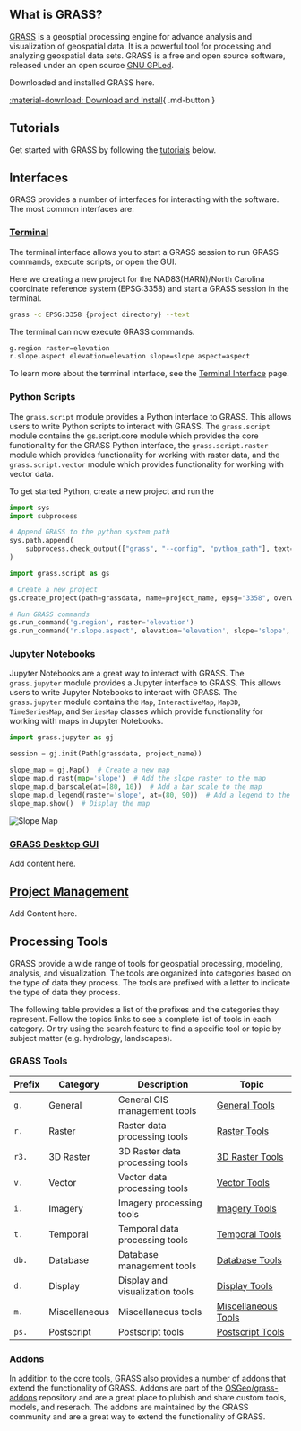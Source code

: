 ## What is GRASS?

[GRASS](https://grass.osgeo.org/) is a geosptial processing engine for
advance analysis and visualization of geospatial data. It is a powerful tool for
processing and analyzing geospatial data sets. GRASS is a free and open source
software, released under an open source [GNU GPLed](https://www.gnu.org/licenses/gpl.html).

Downloaded and installed GRASS here.

<!-- markdownlint-disable-next-line MD013 -->
[:material-download: Download and Install](https://grass.osgeo.org/download/){ .md-button }

## Tutorials

Get started with GRASS by following the
[tutorials](https://grass-tutorials.osgeo.org/) below.

## Interfaces

GRASS provides a number of interfaces for interacting with the software. The
most common interfaces are:

### [Terminal](grass.md)

The terminal interface allows you to start a GRASS session to run GRASS
commands, execute scripts, or open the GUI.

Here we creating a new project for the NAD83(HARN)/North Carolina coordinate
reference system (EPSG:3358) and start a GRASS session in the terminal.

```sh
grass -c EPSG:3358 {project directory} --text

```

The terminal can now execute GRASS commands.

```sh
g.region raster=elevation
r.slope.aspect elevation=elevation slope=slope aspect=aspect
```

To learn more about the terminal interface, see the
[Terminal Interface](grass.md) page.

### Python Scripts

The `grass.script` module provides a Python interface to GRASS. This allows
users to write Python scripts to interact with GRASS. The `grass.script` module
contains the gs.script.core module which provides the core functionality for the
GRASS Python interface, the `grass.script.raster` module which provides
functionality for working with raster data, and the `grass.script.vector` module
which provides functionality for working with vector data.

To get started Python, create a new project and run the

```python
import sys
import subprocess

# Append GRASS to the python system path
sys.path.append(
    subprocess.check_output(["grass", "--config", "python_path"], text=True).strip()
)

import grass.script as gs

# Create a new project
gs.create_project(path=grassdata, name=project_name, epsg="3358", overwrite=False)

# Run GRASS commands
gs.run_command('g.region', raster='elevation')
gs.run_command('r.slope.aspect', elevation='elevation', slope='slope', aspect='aspect')
```

### Jupyter Notebooks

Jupyter Notebooks are a great way to interact with GRASS. The `grass.jupyter`
module provides a Jupyter interface to GRASS. This allows users to write Jupyter
Notebooks to interact with GRASS. The `grass.jupyter` module contains the `Map`,
`InteractiveMap`, `Map3D`, `TimeSeriesMap`, and `SeriesMap` classes which
provide functionality for working with maps in Jupyter Notebooks.

```python
import grass.jupyter as gj

session = gj.init(Path(grassdata, project_name))

slope_map = gj.Map()  # Create a new map
slope_map.d_rast(map='slope')  # Add the slope raster to the map
slope_map.d_barscale(at=(80, 10))  # Add a bar scale to the map
slope_map.d_legend(raster='slope', at=(80, 90))  # Add a legend to the map
slope_map.show()  # Display the map
```

![Slope Map](r_slope_aspect_slope.png)

### [GRASS Desktop GUI](wxguiintro.md)

Add content here.

## [Project Management](grass_database.md)

Add Content here.

## Processing Tools

GRASS provide a wide range of tools for geospatial processing, modeling,
analysis, and visualization. The tools are organized into categories based
on the type of data they process. The tools are prefixed with a letter to
indicate the type of data they process.

The following table provides a list of the prefixes and the categories they represent.
Follow the topics links to see a complete list of tools in each category. Or try
using the search feature to find a specific tool or topic by subject
matter (e.g. hydrology, landscapes).

### GRASS Tools

| Prefix | Category                         | Description                        | Topic                                      |
|--------|----------------------------------|------------------------------------|-------------------------------------------|
| `g.`   | General                          | General GIS management tools       | [General Tools](general.md)               |
| `r.`   | Raster                           | Raster data processing tools       | [Raster Tools](raster.md)                 |
| `r3.`  | 3D Raster                        | 3D Raster data processing tools    | [3D Raster Tools](raster3d.md)            |
| `v.`   | Vector                           | Vector data processing tools       | [Vector Tools](vector.md)                 |
| `i.`   | Imagery                          | Imagery processing tools           | [Imagery Tools](imagery.md)               |
| `t.`   | Temporal                         | Temporal data processing tools     | [Temporal Tools](temporal.md)             |
| `db.`  | Database                         | Database management tools          | [Database Tools](database.md)             |
| `d.`   | Display                          | Display and visualization tools    | [Display Tools](display.md)               |
| `m.`   | Miscellaneous                    | Miscellaneous tools                | [Miscellaneous Tools](miscellaneous.md)   |
| `ps.`  | Postscript                       | Postscript tools                   | [Postscript Tools](postscript.md)         |

### Addons

In addition to the core tools, GRASS also provides a number of addons that
extend the functionality of GRASS. Addons are part of the [OSGeo/grass-addons](https://github.com/OSGeo/grass-addons)
repository and are a great place to plubish and share custom tools, models, and reserach.
The addons are maintained by the GRASS community and are a great way to extend the
functionality of GRASS.
